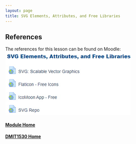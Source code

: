 ```yaml
---
layout: page
title: SVG Elements, Attributes, and Free Libraries
---
```


## References
The references for this lesson can be found on Moodle:<br>
![moodle-links.jpg](files/moodle-links.jpg)

#### [Module Home](../)
#### [DMIT1530 Home](../../)